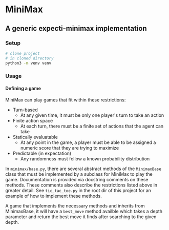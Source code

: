 # MiniMax

## A generic expecti-minimax implementation

### Setup

```bash
# clone project
# in cloned directory
python3 -m venv venv
```

### Usage

#### Defining a game

MiniMax can play games that fit within these restrictions:

* Turn-based
  * At any given time, it must be only one player's turn to take an action
* Finite action space
  * At each turn, there must be a finite set of actions that the agent can take
* Statically evaluatable
  * At any point in the game, a player must be able to be assigned a numeric
    score that they are trying to maximize
* Predictable (in expectation)
  * Any randomness must follow a known probability distribution

In `minimax/base.py`, there are several abstract methods of the `MinimaxBase`
class that must be implemented by a subclass for MiniMax to play the game.
Documentation is provided via docstring comments on these methods. These
comments also describe the restrictions listed above in greater detail. See 
`tic_tac_toe.py` in the root dir of this project for an example of how to
implement these methods.

A game that implements the necessary methods and inherits from MinimaxBase,
it will have a `best_move` method availble which takes a depth parameter
and return the best move it finds after searching to the given depth.
